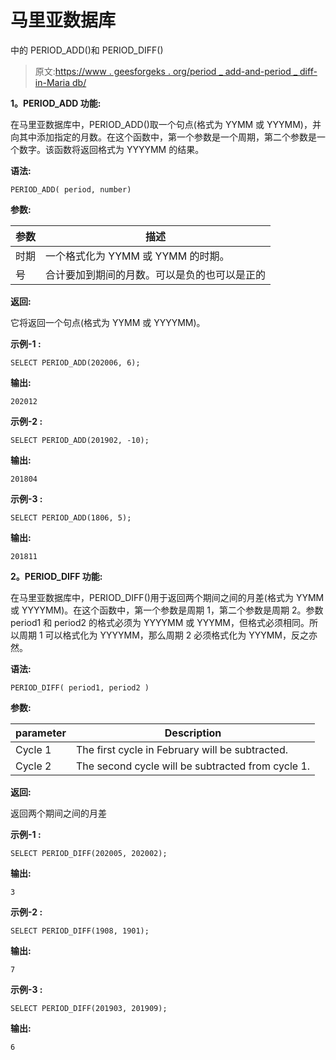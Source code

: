 # 马里亚数据库

中的 PERIOD_ADD()和 PERIOD_DIFF()

> 原文:[https://www . geesforgeks . org/period _ add-and-period _ diff-in-Maria db/](https://www.geeksforgeeks.org/period_add-and-period_diff-in-mariadb/)

**1。PERIOD_ADD 功能:**

在马里亚数据库中，PERIOD_ADD()取一个句点(格式为 YYMM 或 YYYMM)，并向其中添加指定的月数。在这个函数中，第一个参数是一个周期，第二个参数是一个数字。该函数将返回格式为 YYYYMM 的结果。

**语法:**

```
PERIOD_ADD( period, number)

```

**参数:**

| 参数 | 描述 |
| --- | --- |
| 时期 | 一个格式化为 YYMM 或 YYMM 的时期。 |
| 号 | 合计要加到期间的月数。可以是负的也可以是正的 |

**返回:**

它将返回一个句点(格式为 YYMM 或 YYYYMM)。

**示例-1 :**

```
SELECT PERIOD_ADD(202006, 6);

```

**输出:**

```
202012

```

**示例-2 :**

```
SELECT PERIOD_ADD(201902, -10);

```

**输出:**

```
201804

```

**示例-3 :**

```
SELECT PERIOD_ADD(1806, 5);

```

**输出:**

```
201811

```

**2。PERIOD_DIFF 功能:**

在马里亚数据库中，PERIOD_DIFF()用于返回两个期间之间的月差(格式为 YYMM 或 YYYYMM)。在这个函数中，第一个参数是周期 1，第二个参数是周期 2。参数 period1 和 period2 的格式必须为 YYYYMM 或 YYYMM，但格式必须相同。所以周期 1 可以格式化为 YYYYMM，那么周期 2 必须格式化为 YYYMM，反之亦然。

**语法:**

```
PERIOD_DIFF( period1, period2 )

```

**参数:**

| **parameter** | **Description** |
| --- | --- |
| Cycle 1 | The first cycle in February will be subtracted. |
| Cycle 2 | The second cycle will be subtracted from cycle 1\. |

**返回:**

返回两个期间之间的月差

**示例-1 :**

```
SELECT PERIOD_DIFF(202005, 202002);

```

**输出:**

```
3

```

**示例-2 :**

```
SELECT PERIOD_DIFF(1908, 1901);

```

**输出:**

```
7

```

**示例-3 :**

```
SELECT PERIOD_DIFF(201903, 201909);

```

**输出:**

```
6

```